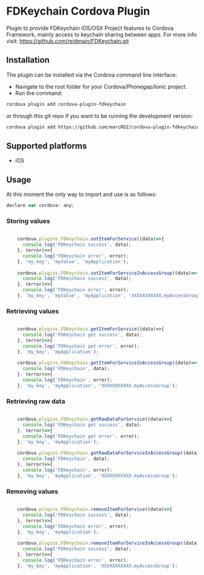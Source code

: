 
# FDKeychain Cordova Plugin

Plugin to provide FDKeychain iOS/OSX Project features to Cordova Framework, mainly access to keychain sharing between apps. For more info visit:  https://github.com/reidmain/FDKeychain.git

##  Installation
The plugin can be installed via the Cordova command line interface:
* Navigate to the root folder for your Cordova/Phonegap/Ionic project.
* Run the command:
```sh
cordova plugin add cordova-plugin-fdkeychain
```
or through this git repo if you want to be running the development version:
```sh
cordova plugin add https://github.com/marcRDZ/cordova-plugin-fdkeychain.git
```

## Supported platforms

- iOS

## Usage

At this moment the only way to import and use is as follows:

```javascript
declare var cordova: any;
```

### Storing values

```javascript

    cordova.plugins.FDKeychain.setItemForService((data)=>{
      console.log('FDKeychain success', data);
    }, (error)=>{
      console.log('FDKeychain error', error);
    }, 'my_key', 'myValue', 'myApplication');
    
    cordova.plugins.FDKeychain.setItemForServiceInAccessGroup((data)=>{
      console.log('FDKeychain success', data);
    }, (error)=>{
      console.log('FDKeychain error', error);
    }, 'my_key', 'myValue', 'myApplication', 'XXXXXXXXXXX.myAccessGroup');
```

### Retrieving values

```javascript

    cordova.plugins.FDKeychain.getItemForService((data)=>{
      console.log('FDKeychain get success', data);
    }, (error)=>{
      console.log('FDKeychain get error', error);
    }, 'my_key', 'myApplication');
    
    cordova.plugins.FDKeychain.getItemForServiceInAccessGroup((data)=>{
      console.log('FDKeychain', data);
    }, (error)=>{
      console.log('FDKeychain', error);
    }, 'my_key', 'myApplication', 'XXXXXXXXXXX.myAccessGroup');

```

### Retrieving raw data

```javascript

    cordova.plugins.FDKeychain.getRawDataForService((data)=>{
      console.log('FDKeychain get success', data);
    }, (error)=>{
      console.log('FDKeychain get error', error);
    }, 'my_key', 'myApplication');
    
    cordova.plugins.FDKeychain.getRawDataForServiceInAccessGroup((data)=>{
      console.log('FDKeychain', data);
    }, (error)=>{
      console.log('FDKeychain', error);
    }, 'my_key', 'myApplication', 'XXXXXXXXXXX.myAccessGroup');

```

### Removing values

```javascript

    cordova.plugins.FDKeychain.removeItemForService((data)=>{
      console.log('FDKeychain success', data);
    }, (error)=>{
      console.log('FDKeychain error', error);
    }, 'my_key', 'myApplication');
    
    cordova.plugins.FDKeychain.removeItemForServiceInAccessGroup((data)=>{
      console.log('FDKeychain success', data);
    }, (error)=>{
      console.log('FDKeychain error', error);
    }, 'my_key', 'myApplication', 'XXXXXXXXXXX.myAccessGroup');
```
